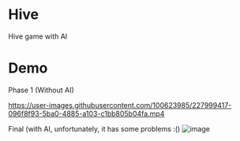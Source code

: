 # Hive
Hive game with AI

# Demo
Phase 1 (Without AI)


https://user-images.githubusercontent.com/100623985/227999417-096f8f93-5ba0-4885-a103-c1bb805b04fa.mp4


Final (with AI, unfortunately, it has some problems :()
![image](https://user-images.githubusercontent.com/100623985/227966307-6b94bedb-ca04-4a1a-aa89-61c4d5f72f25.png)
